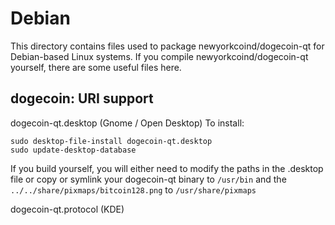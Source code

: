 
Debian
====================
This directory contains files used to package newyorkcoind/dogecoin-qt
for Debian-based Linux systems. If you compile newyorkcoind/dogecoin-qt yourself, there are some useful files here.

## dogecoin: URI support ##


dogecoin-qt.desktop  (Gnome / Open Desktop)
To install:

	sudo desktop-file-install dogecoin-qt.desktop
	sudo update-desktop-database

If you build yourself, you will either need to modify the paths in
the .desktop file or copy or symlink your dogecoin-qt binary to `/usr/bin`
and the `../../share/pixmaps/bitcoin128.png` to `/usr/share/pixmaps`

dogecoin-qt.protocol (KDE)


